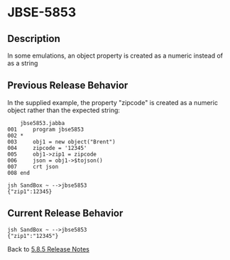 # JBSE-5853

<PageHeader />

## Description

In some emulations, an object property is created as a numeric instead of as a string

## Previous Release Behavior

In the supplied example, the property "zipcode" is created as a numeric object rather than the expected string:

```text
    jbse5853.jabba
001     program jbse5853
002 *
003     obj1 = new object("Brent")
004     zipcode = '12345'
005     obj1->zip1 = zipcode
006     json = obj1->$tojson()
007     crt json
008 end

jsh SandBox ~ -->jbse5853
{"zip1":12345}
```

## Current Release Behavior

```text
jsh SandBox ~ -->jbse5853
{"zip1":"12345"}
```

Back to [5.8.5 Release Notes](./../README.md)

<PageFooter />
